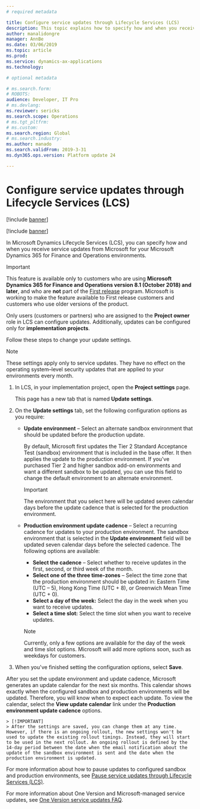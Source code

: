 ```yaml
---
# required metadata

title: Configure service updates through Lifecycle Services (LCS)
description: This topic explains how to specify how and when you receive service updates for your environments.
author: manalidongre
manager: AnnBe
ms.date: 03/06/2019
ms.topic: article
ms.prod: 
ms.service: dynamics-ax-applications
ms.technology: 

# optional metadata

# ms.search.form: 
# ROBOTS: 
audience: Developer, IT Pro
# ms.devlang: 
ms.reviewer: sericks
ms.search.scope: Operations
# ms.tgt_pltfrm: 
# ms.custom: 
ms.search.region: Global
# ms.search.industry: 
ms.author: manado
ms.search.validFrom: 2019-3-31 
ms.dyn365.ops.version: Platform update 24 

---
```


# Configure service updates through Lifecycle Services (LCS)

[!include [banner](../includes/banner.md)]

[!include [banner](../includes/coming-soon.md)]

In Microsoft Dynamics Lifecycle Services (LCS), you can specify how and when you receive service updates from Microsoft for your Microsoft Dynamics 365 for Finance and Operations environments.

> [!IMPORTANT]
> This feature is available only to customers who are using **Microsoft Dynamics 365 for Finance and Operations version 8.1 (October 2018) and later**, and who are **not** part of the [First release](../../fin-and-ops/get-started/public-preview-releases.md) program. Microsoft is working to make the feature available to First release customers and customers who use older versions of the product. 

Only users (customers or partners) who are assigned to the **Project owner** role in LCS can configure updates. Additionally, updates can be configured only for **implementation projects**.

Follow these steps to change your update settings.

> [!NOTE]
> These settings apply only to service updates. They have no effect on the operating system–level security updates that are applied to your environments every month.

1. In LCS, in your implementation project, open the **Project settings** page.

    This page has a new tab that is named **Update settings**.

2. On the **Update settings** tab, set the following configuration options as you require:

    - **Update environment** – Select an alternate sandbox environment that should be updated before the production update.

        By default, Microsoft first updates the Tier 2 Standard Acceptance Test (sandbox) environment that is included in the base offer. It then applies the update to the production environment. If you've purchased Tier 2 and higher sandbox add-on environments and want a different sandbox to be updated, you can use this field to change the default environment to an alternate environment.

        > [!IMPORTANT]
        > The environment that you select here will be updated seven calendar days before the update cadence that is selected for the production environment.

    - **Production environment update cadence** – Select a recurring cadence for updates to your production environment. The sandbox environment that is selected in the **Update environment** field will be updated seven calendar days before the selected cadence. The following options are available:

        - **Select the cadence** – Select whether to receive updates in the first, second, or third week of the month.
        - **Select one of the three time-zones** – Select the time zone that the production environment should be updated in: Eastern Time (UTC – 5), Hong Kong Time (UTC + 8), or Greenwich Mean Time (UTC + 0).
        - **Select a day of the week:** Select the day in the week when you want to receive updates.
        - **Select a time slot:** Select the time slot when you want to receive updates.

        > [!NOTE]
        > Currently, only a few options are available for the day of the week and time slot options. Microsoft will add more options soon, such as weekdays for customers.

 3. When you've finished setting the configuration options, select **Save**.
 
After you set the update environment and update cadence, Microsoft generates an update calendar for the next six months. This calendar shows exactly when the configured sandbox and production environments will be updated. Therefore, you will know when to expect each update. To view the calendar, select the **View update calendar** link under the **Production environment update cadence** options.

    > [!IMPORTANT]
    > After the settings are saved, you can change them at any time. However, if there is an ongoing rollout, the new settings won't be used to update the existing rollout timings. Instead, they will start to be used in the next rollout. An ongoing rollout is defined by the 14-day period between the date when the email notification about the update of the sandbox environment is sent and the date when the production environment is updated.

For more information about how to pause updates to configured sandbox and production environments, see [Pause service updates through Lifecycle Services (LCS)](pause-service-updates.md).

For more information about One Version and Microsoft-managed service updates, see [One Version service updates FAQ](../../fin-and-ops/get-started/one-version.md).
